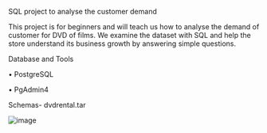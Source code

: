 SQL project to analyse the customer demand

This project is for beginners and will teach us how to analyse the demand of customer for DVD of films. We examine the dataset with SQL and help the store understand its business growth by answering simple questions.

Database and Tools

•	PostgreSQL

•	PgAdmin4

Schemas- dvdrental.tar

![image](https://github.com/mohitlekhwani/SQL_DVD_STORE/assets/151724039/56e1ac1c-9ef1-4f29-a416-2e966d6b02ac)



